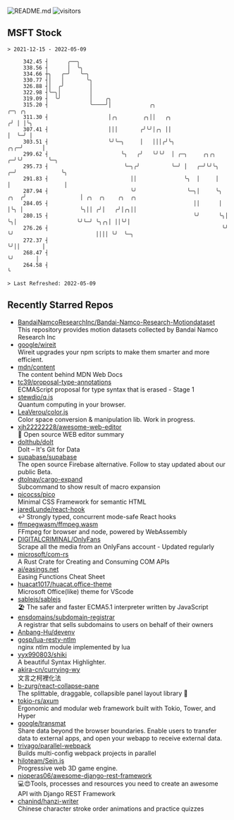 ![README.md](https://github.com/Gerhut/Gerhut/workflows/README.md/badge.svg)
![visitors](https://visitors.vercel.app/Gerhut/Gerhut?token=8cf69d1f6813d272ef062726b6070c9be4ff72038cfe5a7ded7384a8da65d866)

## MSFT Stock

```
> 2021-12-15 - 2022-05-09

     342.45 ┤      ╭──╮                                                                                          
     338.56 ┤      │  ╰╮                                                                                         
     334.66 ┼╮   ╭─╯   ╰─╮                                                                                       
     330.77 ┤│   │       ╰╮                                                                                      
     326.88 ┤│  ╭╯        │                                                                                      
     322.98 ┤╰─╮│         │                                                                                      
     319.09 ┤  ╰╯         │    ╭╮                                                                                
     315.20 ┤             ╰────╯│            ╭╮                                    ╭─╮ ╭╮                        
     311.30 ┤                   │╭╮        ╭╮││   ╭╮                              ╭╯ │ │╰╮                       
     307.41 ┤                   │││       ╭╯╰╯│╭╮ ││                              │  ╰─╯ │                       
     303.51 ┤                   ╰╯╰─╮     │   │││╭╯╰╮                         ╭╮╭─╯      │                       
     299.62 ┤                       ╰╮   ╭╯   ╰╯╰╯  │ ╭─╮     ╭╮╭╮          ╭─╯╰╯        ╰─╮                     
     295.73 ┤                        ╰─╮╭╯          ╰─╯ │   ╭─╯╰╯╰╮       ╭─╯              ╰╮                    
     291.83 ┤                          ││               ╰╮  │     │       │                 │                    
     287.94 ┤                          ╰╯                ╰─╮│     ╰╮ ╭╮  ╭╯                 │ ╭╮  ╭╮    ╭╮  ╭╮   
     284.05 ┤                                              ││      │ │╰╮ │                  ╰╮││ ╭╯│   ╭╯│╭╮││   
     280.15 ┤                                              ╰╯      ╰╮│ ╰╮│                   ╰╯╰─╯ ╰╮╭╮│ ││╰╯│   
     276.26 ┤                                                       ╰╯  ╰╯                          ││││ ╰╯  ╰─╮ 
     272.37 ┤                                                                                       ╰╯││       │ 
     268.47 ┤                                                                                         ╰╯       │ 
     264.58 ┤                                                                                                  ╰ 

> Last Refreshed: 2022-05-09
```

## Recently Starred Repos

- [BandaiNamcoResearchInc/Bandai-Namco-Research-Motiondataset](https://github.com/BandaiNamcoResearchInc/Bandai-Namco-Research-Motiondataset)  
  This repository provides motion datasets collected by Bandai Namco Research Inc
- [google/wireit](https://github.com/google/wireit)  
  Wireit upgrades your npm scripts to make them smarter and more efficient.
- [mdn/content](https://github.com/mdn/content)  
  The content behind MDN Web Docs
- [tc39/proposal-type-annotations](https://github.com/tc39/proposal-type-annotations)  
  ECMAScript proposal for type syntax that is erased - Stage 1
- [stewdio/q.js](https://github.com/stewdio/q.js)  
  Quantum computing in your browser.
- [LeaVerou/color.js](https://github.com/LeaVerou/color.js)  
  Color space conversion & manipulation lib. Work in progress.
- [xjh22222228/awesome-web-editor](https://github.com/xjh22222228/awesome-web-editor)  
  🔨  Open source WEB editor summary
- [dolthub/dolt](https://github.com/dolthub/dolt)  
  Dolt – It's Git for Data
- [supabase/supabase](https://github.com/supabase/supabase)  
  The open source Firebase alternative. Follow to stay updated about our public Beta.
- [dtolnay/cargo-expand](https://github.com/dtolnay/cargo-expand)  
  Subcommand to show result of macro expansion
- [picocss/pico](https://github.com/picocss/pico)  
  Minimal CSS Framework for semantic HTML
- [jaredLunde/react-hook](https://github.com/jaredLunde/react-hook)  
  ↩ Strongly typed, concurrent mode-safe React hooks
- [ffmpegwasm/ffmpeg.wasm](https://github.com/ffmpegwasm/ffmpeg.wasm)  
  FFmpeg for browser and node, powered by WebAssembly
- [DIGITALCRIMINAL/OnlyFans](https://github.com/DIGITALCRIMINAL/OnlyFans)  
  Scrape all the media from an OnlyFans account - Updated regularly
- [microsoft/com-rs](https://github.com/microsoft/com-rs)  
  A Rust Crate for Creating and Consuming COM APIs
- [ai/easings.net](https://github.com/ai/easings.net)  
  Easing Functions Cheat Sheet
- [huacat1017/huacat.office-theme](https://github.com/huacat1017/huacat.office-theme)  
  Microsoft Office(like) theme for VScode
- [sablejs/sablejs](https://github.com/sablejs/sablejs)  
  🏖️ The safer and faster ECMA5.1 interpreter written by JavaScript
- [ensdomains/subdomain-registrar](https://github.com/ensdomains/subdomain-registrar)  
  A registrar that sells subdomains to users on behalf of their owners
- [Anbang-Hu/devenv](https://github.com/Anbang-Hu/devenv)  
- [gosp/lua-resty-ntlm](https://github.com/gosp/lua-resty-ntlm)  
  nginx ntlm module implemented by lua
- [yyx990803/shiki](https://github.com/yyx990803/shiki)  
  A beautiful Syntax Highlighter.
- [akira-cn/currying-wy](https://github.com/akira-cn/currying-wy)  
  文言之柯裡化法
- [b-zurg/react-collapse-pane](https://github.com/b-zurg/react-collapse-pane)  
  The splittable, draggable, collapsible panel layout library 🎉
- [tokio-rs/axum](https://github.com/tokio-rs/axum)  
  Ergonomic and modular web framework built with Tokio, Tower, and Hyper
- [google/transmat](https://github.com/google/transmat)  
  Share data beyond the browser boundaries. Enable users to transfer data to external apps, and open your webapp to receive external data.
- [trivago/parallel-webpack](https://github.com/trivago/parallel-webpack)  
  Builds multi-config webpack projects in parallel
- [hiloteam/Sein.js](https://github.com/hiloteam/Sein.js)  
  Progressive web 3D game engine.
- [nioperas06/awesome-django-rest-framework](https://github.com/nioperas06/awesome-django-rest-framework)  
   💻😍Tools, processes and resources you need to create an awesome API with Django REST Framework
- [chanind/hanzi-writer](https://github.com/chanind/hanzi-writer)  
  Chinese character stroke order animations and practice quizzes
